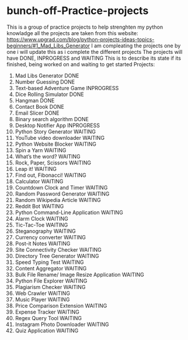# bunch-off-Practice-projects

This is a group of practice projects to help strenghten my python knowladge
all the projects are taken from this website:
https://www.upgrad.com/blog/python-projects-ideas-topics-beginners/#1_Mad_Libs_Generator
I am compleating the projects one by one i will update this as i complete the different projects
The projects will have DONE, INPROGRESS and WAITING
This is to describe its state if its finished, being worked on and waiting to get started
Projects:
1. Mad Libs Generator                                   DONE
2. Number Guessing                                      DONE
3. Text-based Adventure Game                            INPROGRESS
4. Dice Rolling Simulator                               DONE
5. Hangman                                              DONE
6. Contact Book                                         DONE
7. Email Slicer                                         DONE
8. Binary search algorithm                              DONE
9. Desktop Notifier App                                 INPROGRESS
10. Python Story Generator                              WAITING
11. YouTube video downloader                            WAITING
12. Python Website Blocker                              WAITING
13. Spin a Yarn                                         WAITING
14. What’s the word?                                    WAITING
15. Rock, Paper, Scissors                               WAITING
16. Leap it!                                            WAITING
17. Find out, Fibonacci!                                WAITING
18. Calculator                                          WAITING
19. Countdown Clock and Timer                           WAITING
20. Random Password Generator                           WAITING
21. Random Wikipedia Article                            WAITING
22. Reddit Bot                                          WAITING
23. Python Command-Line Application                     WAITING
24. Alarm Clock                                         WAITING
25. Tic-Tac-Toe                                         WAITING
26. Steganography                                       WAITING
27. Currency converter                                  WAITING
28. Post-it Notes                                       WAITING
29. Site Connectivity Checker                           WAITING
30. Directory Tree Generator                            WAITING
31. Speed Typing Test                                   WAITING
32. Content Aggregator                                  WAITING
33. Bulk File Rename/ Image Resize Application          WAITING
34. Python File Explorer                                WAITING
35. Plagiarism Checker                                  WAITING
36. Web Crawler                                         WAITING
37. Music Player                                        WAITING
38. Price Comparison Extension                          WAITING
39. Expense Tracker                                     WAITING
40. Regex Query Tool                                    WAITING
41. Instagram Photo Downloader                          WAITING
42. Quiz Application                                    WAITING